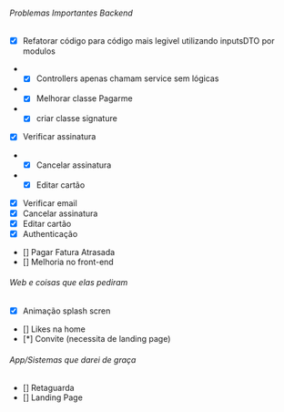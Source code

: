 ###### Problemas Importantes Backend
- [x] Refatorar código para código mais legivel utilizando inputsDTO por modulos
- - [x] Controllers apenas chamam service sem lógicas
- - [x] Melhorar classe Pagarme
- - [x] criar classe signature
- [x] Verificar assinatura
- - [x] Cancelar assinatura
- - [x] Editar cartão
- [x] Verificar email
- [x] Cancelar assinatura
- [x] Editar cartão
- [x] Authenticação
- [] Pagar Fatura Atrasada
- [] Melhoria no front-end
###### Web e coisas que elas pediram
- [x] Animação splash scren
- [] Likes na home
- [*] Convite (necessita de landing page)



###### App/Sistemas que darei de graça
- [] Retaguarda
- [] Landing Page
